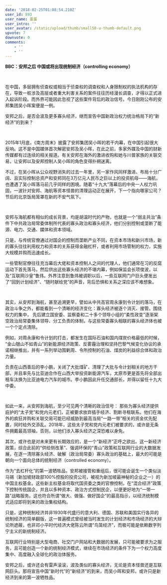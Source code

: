 ```yaml
---
date: '2018-02-25T01:08:54.210Z'
user_id: 893
user_name: 蛋蛋
user_intro: ''
user_avatar: /static/upload/thumb/small50-u-thumb-default.png
upvote: 7
downvote: 0
comments:
    - ''
    - ''
---
```


<div class="story-body__inner"><b>BBC：安邦之后 中国或将出现统制经济（controlling economy）</b><br><p><br></p><p class="story-body__introduction">在中国，多层拥有侦查权或相当于侦查权的调查权和人身限制权的执法机构的存在，导致一桩涉及高层或者重大利害关系的案件往往历经漫长调查，才得以正式进入起诉阶段。而外界可能因此忽视了这些案件背后的政治信号。今日刚刚公布的安邦集团吴小晖案便是一例。</p><p>安邦之后，是否会波及更多寡头经济，继而宣告中国新政治权力统治格局下的“新经济”的到来？</p><div class="bbccom_slot mpu-ad"><div class="bbccom_advert"><br></div><p>2015年1月底，《南方周末》披露了安邦集团吴小晖的若干内幕，在中国引起很大反响。这不是中国媒体首次解密安邦及吴小晖，在此之前，多家外媒及中国的财新传媒都有过连续的相关报道。有关安邦在海外的激进收购和她与川普家族的关联交易，让安邦以及安邦控制人吴小晖的角色变得扑朔迷离。</p><p>不过，在吴小晖从公众视野消失的过去一年里，另一家作风同样激进、布局十分广阔、且实际控制总资产和安邦同在3万亿元人民币之巨以上的投资航母——海航，也遭遇了吴小晖落马前几乎同样的困境。随着“十九大”落幕后的中央一人权力巩固，一波针对安邦、海航等资本怪兽的清理运动正在展开，下一个指向哪家公司？节后的北京饭局笼罩在新的不安气氛下。</p><p><br></p><p>安邦与海航都有相似的成长背景，均是胡温时代的产物，也就是一个“弱主共治”条件下中共政治局常委体制所代表的寡头政治和寡头经济，他们分别控制或垄断了能源、电力、交通、媒体和资本领域。</p><p>只是，与传统官僚通过对国企的控制而垄断产业不同，在资本市场和新兴市场，新的寡头往往利用权力和资本的关系获得金融杠杆，或者利用市场管制的权力，实施大规模并购而迅速成长。</p><p>一些管制官僚往往充当幕后大佬和资本控制人之间的代理人，他们通常在习的反腐运动下首先落马，然后供出这些寡头经济的不堪内幕，例如保监会长项俊波，以及“互联网沙皇”鲁炜。外界注意到鲁炜被调职以后，一些互联网门户巨头便发出了“回到计划经济”、“随时献给党”的声音，背后恐惧和关系之深应该不难想象。</p><br><p>其实，从安邦到海航，甚至追溯更早，譬如从中共高官周永康到令计划的落马，在政治斗争之外，都能看到一个清晰的经济变化：寡头经济被逐个消灭、接管。围绕权力的集中， 先后建立国安委、监察委和二十多个领导小组的“柔性政变”逐渐架空政治局常委集体领导、分工负责的体制，与这些常委寡头相联的寡头经济体也被一个个定点清除。</p><p>例如，对周永康和令计划的打击，都发生在国际石油和国内煤炭价格最低的时候， “金山银山不如青山”的新能源经济政策、反雾霾治理和坚持巴黎气候变化协议的承诺相继推出，并有一系列举动围剿周、令所控制的石油、煤炭的利益综合体和政治力量。</p><p>负责在山西善后的李小鹏，关闭了大批煤矿、清理了大批与令计划相关的地方干部，并且率先与比亚迪合作在山西大举投资新能源汽车，太原市更是首先将全部出租车汰换为比亚迪电力汽车的城市。李小鹏因此升任交通部长，并得以留任十九大中委。</p><br><p>如此一来，从安邦到海航，至少可见两个清晰的政治信号： 那些为寡头经济提供庇护的“太子党”和党内元老们，正被要求放弃插手经济、割断寻租联系。他们在海外的疯狂并购和关联交易可能已经威胁到最高当局“一路一带”相关的资金优先配置，同时给外交添乱。2018年，这些太子党和党内元老们被要求的，或许是无条件拥戴最高领袖，否则，以他们涉入寡头经济之深恐难以身免。</p><p>其次，或许也是对未来更有长期效应的，是一个“新经济”正呼之欲出。这一新经济政策，综合此前的“供给侧改革”、强调环保的“青山”政策和互联网行业的大数据发展，在逐一清除寡头经济、破解（政治局常委）寡头政治的基础上，最大的可能是朝向一个面向总体的统制经济（controlled economy）。</p><p>作为“去杠杆化”的第一波牺牲品，安邦被接管和重组后，很可能会诞生一个类似淡马锡（新加坡财政部100%控股的投资公司，被视为新加坡最神秘的企业之一）的中国主权基金。这些新主权基金将取代国资委之类的官僚控制，在“混合经济”政策下控制传统国企，并且以多种资本、政治方式控制民企，以便更好地为“一带一路”战略服务。这也符合所谓“做大、做强、做好国企”的最高指示，以经济统制模式适应即将到来的政治集权结构。</p><p>只是，这种统制经济并非1930年代盛行的意大利、德国、苏联和美国实行各异的统制经济的简单翻版，这一普遍模式曾经被当时发生的计划经济和市场经济的大辩论所遮蔽，也非邓小平时代经济大佬陈云所谓“鸟笼经济”，而极可能是依赖数字列宁主义的新统制经济。</p><p>互联网行业特别是大型电商、社交门户网站和大数据的发展，只可能被要求为之服务，且可能创造一个新的统制经济模式，继续在市场经济的条件下为一个权力高度集中、高度融入全球化的政治体服务。</p><p>安邦之后，或许还会有雷声滚滚，波及类似的寡头经济，无论是资本怪兽还是互联网巨头。那将宣告中国“新时代”的“新经济”的到来，而吴小晖和安邦，或许只是新经济到来的第一波牺牲品。</p></div></div>
